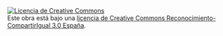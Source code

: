 <a rel="license" href="http://creativecommons.org/licenses/by-sa/3.0/es/"><img alt="Licencia de Creative Commons" style="border-width:0" src="https://i.creativecommons.org/l/by-sa/3.0/es/88x31.png" /></a><br />Este obra está bajo una <a rel="license" href="http://creativecommons.org/licenses/by-sa/3.0/es/">licencia de Creative Commons Reconocimiento-CompartirIgual 3.0 España</a>.


